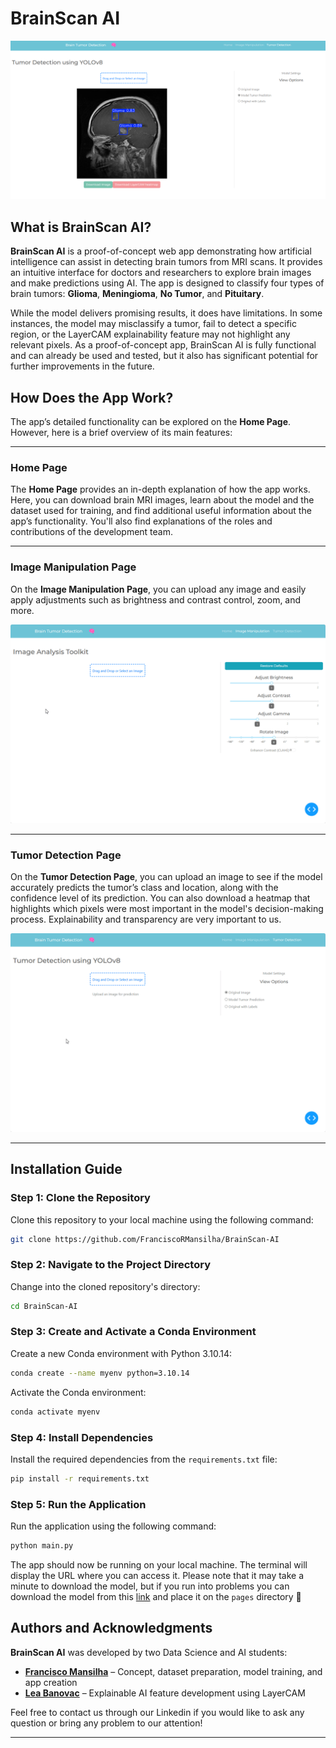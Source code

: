 # BrainScan AI

![BrainScan AI Banner](media/banner.png)

## What is BrainScan AI?

**BrainScan AI** is a proof-of-concept web app demonstrating how artificial intelligence can assist in detecting brain tumors from MRI scans. It provides an intuitive interface for doctors and researchers to explore brain images and make predictions using AI. The app is designed to classify four types of brain tumors: **Glioma**, **Meningioma**, **No Tumor**, and **Pituitary**.

While the model delivers promising results, it does have limitations. In some instances, the model may misclassify a tumor, fail to detect a specific region, or the LayerCAM explainability feature may not highlight any relevant pixels. As a proof-of-concept app, BrainScan AI is fully functional and can already be used and tested, but it also has significant potential for further improvements in the future.


## How Does the App Work?

The app’s detailed functionality can be explored on the **Home Page**. However, here is a brief overview of its main features:

---

### Home Page

The **Home Page** provides an in-depth explanation of how the app works. Here, you can download brain MRI images, learn about the model and the dataset used for training, and find additional useful information about the app’s functionality. You'll also find explanations of the roles and contributions of the development team.

---

### Image Manipulation Page

On the **Image Manipulation Page**, you can upload any image and easily apply adjustments such as brightness and contrast control, zoom, and more.

![Image Manipulation Page](media/image-analysis.gif)

---

### Tumor Detection Page

On the **Tumor Detection Page**, you can upload an image to see if the model accurately predicts the tumor’s class and location, along with the confidence level of its prediction. You can also download a heatmap that highlights which pixels were most important in the model's decision-making process. Explainability and transparency are very important to us.

![Tumor Detection Page](media/Brain-Tumor-Detection.gif)

---

## Installation Guide

### Step 1: Clone the Repository

Clone this repository to your local machine using the following command:

```bash
git clone https://github.com/FranciscoRMansilha/BrainScan-AI
```

### Step 2: Navigate to the Project Directory

Change into the cloned repository's directory:

```bash
cd BrainScan-AI
```

### Step 3: Create and Activate a Conda Environment

Create a new Conda environment with Python 3.10.14:

```bash
conda create --name myenv python=3.10.14
```

Activate the Conda environment:

```bash
conda activate myenv
```

### Step 4: Install Dependencies

Install the required dependencies from the `requirements.txt` file:

```bash
pip install -r requirements.txt
```

### Step 5: Run the Application

Run the application using the following command:

```bash
python main.py
```

The app should now be running on your local machine. The terminal will display the URL where you can access it. Please note that it may take a minute to download the model, but if you run into problems you can download the model from this [link](https://drive.google.com/file/d/1buPbVkrHP6PbCyi6z5HBRZjWx7LIa7xx/view?usp=sharing) and place it on the `pages` directory 🙂

## Authors and Acknowledgments

**BrainScan AI** was developed by two Data Science and AI students:

- **[Francisco Mansilha](https://www.linkedin.com/in/francisco-mansilha/)** – Concept, dataset preparation, model training, and app creation
- **[Lea Banovac](https://www.linkedin.com/in/lea-banovac-29191a24b/)** – Explainable AI feature development using LayerCAM

Feel free to contact us through our Linkedin if you would like to ask any question or bring any problem to our attention!

---
